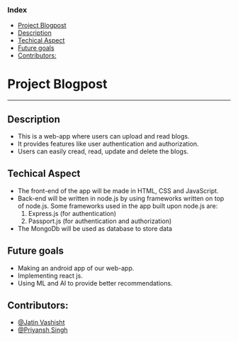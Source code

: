 
### Index
- [Project Blogpost](#project-blogpost)
- [Description](#description)
- [Techical Aspect](#techical-aspect)
- [Future goals](#future-goals)
- [Contributors:](#contributors)

# Project Blogpost
---
## Description
- This is a web-app where users can upload and read blogs.
- It provides features like user authentication and authorization.
- Users can easily cread, read, update and delete the blogs.
  
## Techical Aspect
- The front-end of the app will be made in HTML, CSS and JavaScript.
- Back-end will be written in node.js by using frameworks written on top of node.js. Some frameworks used in the app built upon node.js are:
  1. Express.js (for authentication)
  2. Passport.js (for authentication and authorization)
- The MongoDb will be used as database to store data

## Future goals
- Making an android app of our web-app.
- Implementing react js.
- Using ML and AI to provide better recommendations.
  
## Contributors:
- [@Jatin Vashisht](https://github.com/jatinvashisht1)
- [@Priyansh Singh](https://github.com/priyanshsingh)